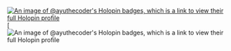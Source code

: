 [![An image of @ayuthecoder's Holopin badges, which is a link to view their full Holopin profile](https://holopin.me/ayuthecoder)](https://holopin.io/@ayuthecoder)
[![An image of @ayuthecoder's Holopin badges, which is a link to view their full Holopin profile](https://github.com/users/AyutheCoder/achievements/pull-shark)


